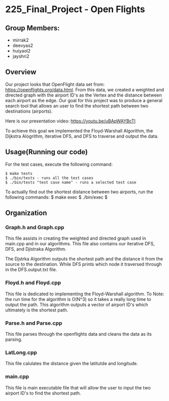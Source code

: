 # 225_Final_Project - Open Flights 

## Group Members: 
- mirrak2
- deevyas2
- huiyaol2
- jayshri2

## Overview 
Our project looks that OpenFlight data set from: https://openflights.org/data.html. From this data, we created a weighted and directed graph with the airport ID's as the Vertex and the distance between each airport as the edge. Our goal for this project was to produce a general search tool that allows an user to find the shortest path between two destinations (airports). 

Here is our presentation video: https://youtu.be/uBApWAYBcTI

To achieve this goal we implemented the Floyd-Warshall Algorithm, the Dijkstra Alogrithm, iterative DFS, and DFS to traverse and output the data.

## Usage(Running our code)
For the test cases, execute the following command: 

    $ make tests
    $ ./bin/tests - runs all the test cases 
    $ ./bin/tests "test case name" - runs a selected test case

To actually find out the shortest distance between two airports, run the following commands: 
    $ make exec
    $ ./bin/exec
    $


## Organization 
### Graph.h and Graph.cpp
This file assists in creating the weighted and directed graph used in main.cpp and in our algorithms. This file also contains our iterative DFS, DFS, and Djistraka Algorithm. 

The Djstrka Algorithm outputs the shortest path and the distance it from the source to the destination. While DFS prints which node it traversed through in the DFS.output.txt file. 

### Floyd.h and Floyd.cpp
This file is dedicated to implementing the Floyd-Warshall algorithm. To Note: the run time for the algorithm is O(N^3) so it takes a really long time to output the path. This algorithm outputs a vector of airport ID's which ultimately is the shortest path. 

### Parse.h and Parse.cpp
This file parses through the openflights data and cleans the data as its parsing. 

### LatLong.cpp
This file calulates the distance given the latitutde and longitude. 

### main.cpp
This file is main executable file that will allow the user to input the two airport ID's to find the shortest path. 
